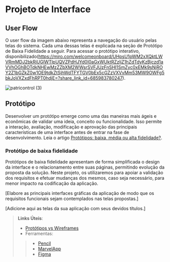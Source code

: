 
# Projeto de Interface

## User Flow
O user flow da imagem abaixo representa a navegação do usuário pelas telas do sistema. Cada uma dessas telas é explicada na seção de Protótipo de Baixa Fidelidade a seguir. Para acessar o protótipo interativo, disponibilizado(https://miro.com/welcomeonboard/UHpsU1pWM2xXQktLWVRmMDJ2bkRiUGlWTlpUQVZPdHJYd0I0aGxWUktRZzljZ1hZdTdyKzBjczd1aVVhOGhBOTdkNHEwMzZZbXM2WWsrSVFJUzFnSHI1SmZyc0xEMk9sNjROY2Z1bGZkZ0w1OE9tdkZtSjhWdTFYTGV0bEx5cGZzVXVvMm53MW9OWFg5bkJoVXZxdFhRPT0hdjE=?share_link_id=685983780247).

![patricontrol (3)](https://github.com/user-attachments/assets/2a28d6a5-060d-41a9-8dd6-f404af258aec)



## Protótipo

Desenvolver um protótipo emerge como uma das maneiras mais ágeis e econômicas de validar uma ideia, conceito ou funcionalidade. Isso permite a interação, avaliação, modificação e aprovação das principais características de uma interface antes de entrar na fase de desenvolvimento. Leia o artigo [Protótipos: baixa, média ou alta fidelidade?](https://medium.com/ladies-that-ux-br/prot%C3%B3tipos-baixa-m%C3%A9dia-ou-alta-fidelidade-71d897559135).

### Protótipo de baixa fidelidade

Protótipos de baixa fidelidade apresentam de forma simplificada o design da interface e o relacionamento entre suas páginas, permitindo evolução da proposta da solução. Neste projeto, os utilizaremos para apoiar a validação dos requisitos e efetuar mudanças dos mesmos, caso seja necessário, para menor impacto na codificação da aplicação.

[Elabore as principais interfaces gráficas da aplicação de modo que os requisitos funcionais sejam contemplados nas telas propostas.]

[Adicione aqui as telas da sua aplicação com seus devidos títulos.] 
 
> **Links Úteis**:
> - [Protótipos vs Wireframes](https://www.nngroup.com/videos/prototypes-vs-wireframes-ux-projects/)
>- Ferramentas:
>> - [Pencil](https://pencil.evolus.vn/)
>> - [MarvelApp](https://marvelapp.com/)
>> - [Figma](https://www.figma.com/)




